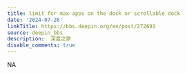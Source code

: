 ```yaml
---
title: limit for max apps on the dock or scrollable dock
date: '2024-07-26'
linkTitle: https://bbs.deepin.org/en/post/272691
source: deepin_bbs
description:  深度之家 
disable_comments: true
---
```

NA
